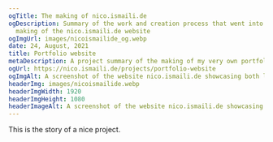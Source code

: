 ```yaml
---
ogTitle: The making of nico.ismaili.de
ogDescription: Summary of the work and creation process that went into the
  making of the nico.ismaili.de website
ogImgUrl: images/nicoismailide_og.webp
date: 24, August, 2021
title: Portfolio website
metaDescription: A project summary of the making of my very own portfolio website.
ogUrl: https://nico.ismaili.de/projects/portfolio-website
ogImgAlt: A screenshot of the website nico.ismaili.de showcasing both light and dark mode
headerImg: images/nicoismailide.webp
headerImgWidth: 1920
headerImgHeight: 1080
headerImageAlt: A screenshot of the website nico.ismaili.de showcasing both light and dark mode
---
```


This is the story of a nice project.
